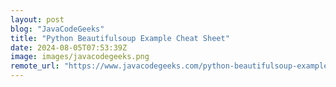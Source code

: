 ```yaml
---
layout: post
blog: "JavaCodeGeeks"
title: "Python Beautifulsoup Example Cheat Sheet"
date: 2024-08-05T07:53:39Z
image: images/javacodegeeks.png
remote_url: "https://www.javacodegeeks.com/python-beautifulsoup-example-cheat-sheet.html"
---
```

